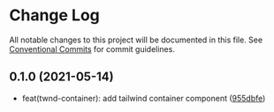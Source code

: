 # Change Log

All notable changes to this project will be documented in this file.
See [Conventional Commits](https://conventionalcommits.org) for commit guidelines.

## 0.1.0 (2021-05-14)

* feat(twnd-container): add tailwind container component ([955dbfe](https://github.com/storyblok-components/components/commit/955dbfe))
